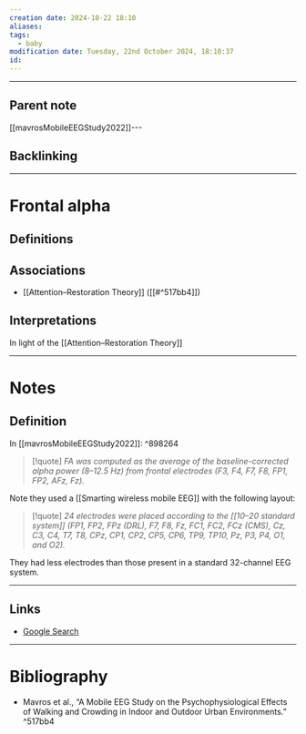 ```yaml
---
creation date: 2024-10-22 18:10
aliases: 
tags:
  - baby
modification date: Tuesday, 22nd October 2024, 18:10:37
id:
---
```

---

## Parent note
[[mavrosMobileEEGStudy2022]]---
## Backlinking


---
# Frontal  alpha
## Definitions
## Associations
+ [[Attention–Restoration Theory]] ([[#^517bb4]])
## Interpretations
In light of the [[Attention–Restoration Theory]] 

---
# Notes
## Definition
In [[mavrosMobileEEGStudy2022]]: ^898264
>[!quote]
>*FA was computed as the average of the baseline-corrected alpha power (8–12.5 Hz) from frontal electrodes (F3, F4, F7, F8, FP1, FP2, AFz, Fz).* 

Note they used a [[Smarting wireless mobile EEG]] with the following layout: 
>[!quote]
>*24 electrodes were placed according to the [[10–20 standard system]] (FP1, FP2, FPz (DRL), F7, F8, Fz, FC1, FC2, FCz (CMS), Cz, C3, C4, T7, T8, CPz, CP1, CP2, CP5, CP6, TP9, TP10, Pz, P3, P4, O1, and O2).*

They had less electrodes than those present in a standard 32-channel EEG system.

---
## Links
- [Google Search](https://www.google.com/search?q=Frontal++alpha)

---
# Bibliography
+ Mavros et al., “A Mobile EEG Study on the Psychophysiological Effects of Walking and Crowding in Indoor and Outdoor Urban Environments.” ^517bb4